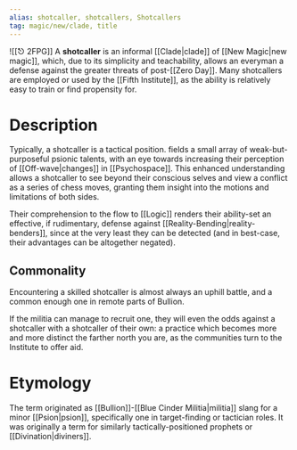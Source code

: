 ```yaml
---
alias: shotcaller, shotcallers, Shotcallers
tag: magic/new/clade, title
---
```

![[⎋ 2FPG]]
A **shotcaller** is an informal [[Clade|clade]] of [[New Magic|new magic]], which, due to its simplicity and teachability, allows an everyman a defense against the greater threats of post-[[Zero Day]]. Many shotcallers are employed or used by the [[Fifth Institute]], as the ability is relatively easy to train or find propensity for.

# Description
Typically, a shotcaller is a tactical position. fields a small array of weak-but-purposeful psionic talents, with an eye towards increasing their perception of [[Off-wave|changes]] in [[Psychospace]]. This enhanced understanding allows a shotcaller to see beyond their conscious selves and view a conflict as a series of chess moves, granting them insight into the motions and limitations of both sides. 

Their comprehension to the flow to [[Logic]] renders their ability-set an effective, if rudimentary, defense against [[Reality-Bending|reality-benders]], since at the very least they can be detected (and in best-case, their advantages can be altogether negated).

## Commonality
Encountering a skilled shotcaller is almost always an uphill battle, and a common enough one in remote parts of Bullion. 

If the militia can manage to recruit one, they will even the odds against a shotcaller with a shotcaller of their own: a practice which becomes more and more distinct the farther north you are, as the communities turn to the Institute to offer aid.

# Etymology
The term originated as [[Bullion]]-[[Blue Cinder Militia|militia]] slang for a minor [[Psion|psion]], specifically one in target-finding or tactician roles. It was originally a term for similarly tactically-positioned prophets or [[Divination|diviners]].

